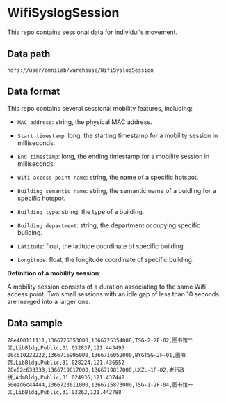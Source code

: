 # WifiSyslogSession

This repo contains sessional data for individul's movement.


## Data path

    hdfs://user/omnilab/warehouse/WifiSyslogSession


## Data format

This repo contains several sessional mobility features, including:

* `MAC address`: string, the physical MAC address.

* `Start timestamp`: long, the starting timestamp for a mobility session in milliseconds.

* `End timestamp`: long, the ending timestamp for a mobility session in milliseconds.

* `Wifi access point name`: string, the name of a specific hotspot.

* `Building semantic name`: string, the semantic name of a buidling for a specific hotspot.

* `Building type`: string, the type of a building.

* `Building department`: string, the department occupying specific building.

* `Latitude`: float, the latitude coordinate of specific building.

* `Longitude`: float, the longitude coordinate of specific building.


**Definition of a mobility session**:

A mobility session consists of a duration associating to the same Wifi access point.
Two small sessions with an idle gap of less than 10 seconds are merged into a larger one.



## Data sample

    78e400111111,1366725353000,1366725354000,TSG-2-2F-02,图书馆二区,LibBldg,Public,31.032837,121.443493
    00c610222222,1366715995000,1366716052000,BYGTSG-2F-01,图书馆,LibBldg,Public,31.028224,121.436552
    28e02c633333,1366719817000,1366719817000,LXZL-1F-02,老行政楼,AdmBldg,Public,31.024936,121.437448
    50ead6c44444,1366723611000,1366715873000,TSG-1-2F-04,图书馆一区,LibBldg,Public,31.03262,121.442788